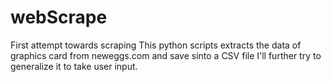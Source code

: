 # webScrape
First attempt towards scraping
This python scripts extracts the data of graphics card from neweggs.com and save sinto a CSV file
I'll further try to generalize it to take user input.
